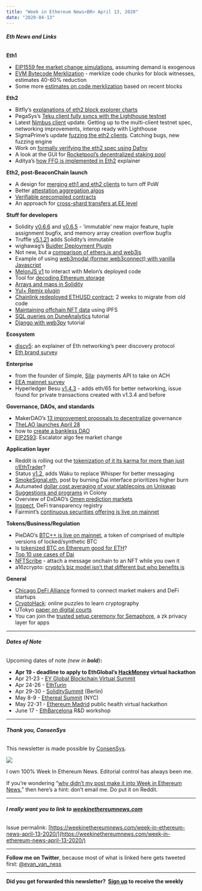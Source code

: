 ```yaml
---
title: "Week in Ethereum News<BR> April 13, 2020"
date: "2020-04-13"
---
```


###### **Eth News and Links**

**Eth1**

- [EIP1559 fee market change simulations](https://github.com/ethereum/rig/blob/master/eip1559/eip1559.ipynb), assuming demand is exogenous
- [EVM Bytecode Merklization](https://medium.com/ewasm/evm-bytecode-merklization-2a8366ab0c90) - merklize code chunks for block witnesses, estimates 40-60% reduction
- Some more [estimates on code merklization](https://ethresear.ch/t/some-quick-numbers-on-code-merkelization/7260) based on recent blocks

**Eth2**

- Bitfly’s [explanations of eth2 block explorer charts](https://kb.beaconcha.in/charts)
- PegaSys’s [Teku client fully syncs with the Lighthouse testnet](https://twitter.com/benjaminion_xyz/status/1247631816498053120)
- Latest [Nimbus client](https://our.status.im/nimbus-update-april-10/) update. Getting up to the multi-client testnet spec, networking improvements, interop ready with Lighthouse
- SigmaPrime’s update [fuzzing the eth2 clients](https://blog.sigmaprime.io/beacon-fuzz-03.html). Catching bugs, new fuzzing engine
- Work on [formally verifying the eth2 spec using Dafny](https://github.com/PegaSysEng/eth2.0-dafny)
- A look at the GUI for [Rocketpool’s decentralized staking pool](https://medium.com/rocket-pool/development-update-10th-april-72db7824c8e0)
- Aditya’s [how FFG is implemented in Eth2](https://www.adiasg.me/2020/04/09/casper-ffg-in-eth2-0.html) explainer

**Eth2, post-BeaconChain launch**

- A design for [merging eth1 and eth2 clients](https://ethresear.ch/t/eth1-eth2-client-relationship/7248) to turn off PoW
- Better [attestation aggregation algos](https://ethresear.ch/t/attestation-aggregation-heuristics/7265)
- [Verifiable precompiled contracts](https://ethresear.ch/t/verifiable-precompiled-contracts/7242)
- An approach for [cross-shard transfers at EE level](https://ethresear.ch/t/asynchronous-user-level-eth-transfers-over-netted-balance-approach-for-ee-level-eth-transfers/7246)

**Stuff for developers**

- Solidity [v0.6.6](https://github.com/ethereum/solidity/releases/tag/v0.6.6) and [v0.6.5](https://github.com/ethereum/solidity/releases/tag/v0.6.5) - ‘immutable’ new major feature, tuple assignment bugfix, and memory array creation overflow bugfix
- Truffle [v5.1.21](https://github.com/trufflesuite/truffle/releases/tag/v5.1.21) adds Solidity’s immutable
- wighawag’s [Buidler Deployment Plugin](https://github.com/wighawag/buidler-deploy)
- Not new, but a [comparison of ethers.js and web3js](https://github.com/adrianmcli/web3-vs-ethers)
- Example of using [web3modal (former web3connect) with vanilla Javascript](https://www.reddit.com/r/ethdev/comments/fz55ln/web3modal_wallet_connecting_with_vanilla_js/)
- [MelonJS v1](https://medium.com/melonprotocol/melonjs-release-of-version-1-d627d691372c) to interact with Melon’s deployed code
- Tool for [decoding Ethereum storage](https://inuka.dev/an-ethereum-storage-decode-tool/)
- [Arrays and maps in Solidity](https://medium.com/coinmonks/array-and-map-in-solidity-a579b311d74b)
- [Yul+ Remix plugin](https://www.reddit.com/r/ethereum/comments/fxp1mv/easily_write_test_debug_yul_smart_contracts_with/)
- [Chainlink redeployed ETHUSD contract](https://twitter.com/chainlink/status/1248279409183899650); 2 weeks to migrate from old code
- [Maintaining offchain NFT data](https://medium.com/pinata/who-is-responsible-for-nft-data-99fb4e8147e4) using IPFS
- [SQL queries on DuneAnalytics](https://ethereumdev.io/explore-ethereum-data-with-sql-queries-on-dune-analytics/) tutorial
- [Django with web3py](https://medium.com/coinmonks/how-i-integrated-django-with-blockchain-and-built-a-decentralized-application-dapp-f104ae551e12) tutorial

**Ecosystem**

- [discv5](https://vac.dev/kademlia-to-discv5): an explainer of Eth networking’s peer discovery protocol
- [Eth brand survey](https://twitter.com/qnou/status/1245935118616756224)

**Enterprise**

- from the founder of Simple, [Sila](https://techcrunch.com/2020/04/08/programmable-fintech-payments-startup-sila-raises-7-7m-seed-to-wipe-out-ach/): payments API to take on ACH
- [EEA mainnet survey](https://medium.com/@tasd/eea-mainnet-survey-92a4ca7bebdb)
- Hyperledger Besu [v1.4.3](https://github.com/hyperledger/besu/releases/tag/1.4.3) - adds eth/65 for better networking, issue found for private transactions created with v1.3.4 and before

**Governance, DAOs, and standards**

- MakerDAO’s [13 improvement proposals to decentralize](https://blog.makerdao.com/the-first-13-maker-improvement-proposals-to-further-decentralization-of-makerdao) governance
- [TheLAO launches April 28](https://medium.com/@thelaoofficial/building-a-permissionless-silicon-valley-the-lao-launches-on-april-28-25f7837e92c5)
- how to [create a bankless DAO](https://bankless.substack.com/p/how-to-create-a-bankless-dao)
- [EIP2593](https://github.com/ethereum/EIPs/blob/ddb7a6afc477705ffdd8ba8b57774954a7955871/EIPS/eip-x.md): Escalator algo fee market change

**Application layer**

- Reddit is rolling out the [tokenization of it its karma for more than just r/EthTrader](https://medium.com/@MagoTsan/what-are-reddits-blockchain-based-community-points-363117e53733)?
- Status [v1.2](https://our.status.im/status-launches-private-peer-to-peer-messaging-protocol/), adds Waku to replace Whisper for better messaging
- [SmokeSignal.eth](https://www.reddit.com/r/ethereum/comments/fx87gk/in_response_to_the_current_panic_some_governments/), post by burning Dai interface prioritizes higher burn
- Autumated [dollar cost averaging of your stablecoins on Uniswap](https://www.reddit.com/r/ethereum/comments/fx8bso/i_built_a_dapp_to_automate_dollar_cost_averaging/)
- [Suggestions and programs](https://blog.colony.io/suggestions-and-programs/) in Colony
- Overview of DxDAO’s [Omen prediction markets](https://daotalk.org/t/omen-mvp-overview/1229)
- [Inspect](https://inspect.codefi.network/), DeFi transparency registry
- Fairmint’s [continuous securities offering is live on mainnet](https://blog.fairmint.co/fairmint-is-open-for-business/)

**Tokens/Business/Regulation**

- PieDAO’s [BTC++ is live on mainnet](https://www.reddit.com/r/ethereum/comments/fx5cpg/btc_by_piedaoorg_live_on_mainnet/), a token of comprised of multiple versions of locked/synthetic BTC
- Is [tokenized BTC on Ethereum good for ETH](https://bankless.substack.com/p/is-tokenized-btc-bullish-for-eth)?
- [Top 10 use cases of Dai](https://blog.makerdao.com/top-10-use-cases-and-benefits-of-the-dai-stablecoin/)
- [NFTScribe](https://conlan.github.io/nft-scribe/) - attach a message onchain to an NFT while you own it
- a16zcrypto: [crypto’s biz model isn’t that different but who benefits is](https://a16z.com/2020/04/08/crypto-network-effects/)

**General**

- [Chicago DeFi Alliance](https://chicagodefi.org/) formed to connect market makers and DeFi startups
- [CryptoHack](https://cryptohack.org/): online puzzles to learn cryptography
- UTokyo [paper on digital courts](https://www.carf.e.u-tokyo.ac.jp/admin/wp-content/uploads/2020/03/F474.pdf)
- You can join the [trusted setup ceremony for Semaphore](https://twitter.com/weijie_eth/status/1247115346554707969), a zk privacy layer for apps

* * *

###### **Dates of Note**

Upcoming dates of note _(_new in **bold**_)_**:**

- **Apr 19 - deadline to apply to EthGlobal’s [HackMoney](https://medium.com/ethglobal/hackmoney-ethglobals-first-online-defi-hackathon-aa6e97815db0) virtual hackathon**
- Apr 21-23 - [EY Global Blockchain Virtual Summit](https://pub.ey.com/public/2019/1911/1911-3312324/global-blockchain-summit/home.html)
- Apr 24-26 - [EthTurin](https://ethturin.com/)
- Apr 29-30 - [SoliditySummit](https://solidity-summit.ethereum.org/) (Berlin)
- May 8-9 - [Ethereal Summit](https://www.etherealsummit.com/) (NYC)
- May 22-31 - [Ethereum Madrid](https://ethereummadrid.com/hackathon-2020-update/) public health virtual hackathon
- June 17 - [EthBarcelona](https://ethbarcelona.github.io/) R&D workshop

* * *

###### **Thank you, ConsenSys**

This newsletter is made possible by [ConsenSys](https://consensys.net/).  

[![](https://cdn.substack.com/image/fetch/w_1456,c_limit,f_auto,q_auto:good/https%3A%2F%2Fbucketeer-e05bbc84-baa3-437e-9518-adb32be77984.s3.amazonaws.com%2Fpublic%2Fimages%2F08f1b2fd-57e2-4d4b-bd42-730c769114be_240x240.jpeg)](https://cdn.substack.com/image/fetch/c_limit,f_auto,q_auto:good/https%3A%2F%2Fbucketeer-e05bbc84-baa3-437e-9518-adb32be77984.s3.amazonaws.com%2Fpublic%2Fimages%2F08f1b2fd-57e2-4d4b-bd42-730c769114be_240x240.jpeg)

I own 100% Week In Ethereum News. Editorial control has always been me.

If you’re wondering “[why didn’t my post make it into Week in Ethereum News](https://www.evanvanness.com/post/179914035841/why-didnt-my-post-make-the-newsletter),” then here’s a hint: don’t email me. Do put it on Reddit.

* * *

###### **I really want you to link to [weekinethereumnews.com](https://weekinethereumnews.com/)**

Issue permalink: [https://weekinethereumnews.com/week-in-ethereum-news-april-13-2020/](https://weekinethereumnews.com/week-in-ethereum-news-april-13-2020/)

* * *

**Follow me on Twitter**, because most of what is linked here gets tweeted first: [@evan\_van\_ness](https://twitter.com/evan_van_ness)

* * *

**Did you get forwarded this newsletter?  [Sign up](https://weekinethereum.substack.com/subscribe#about) to receive the weekly**
